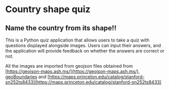 # Country shape quiz

## Name the country from its shape!! 
This is a Python quiz application that allows users to take a quiz with questions displayed alongside images. 
Users can input their answers, and the application will provide feedback on whether the answers are correct or not. 

All the images are imported from geojson files obtained from [https://geojson-maps.ash.ms/](https://geojson-maps.ash.ms/), 
[geoBoundaries](https://www.geoboundaries.org/index.html) 
and [https://maps.princeton.edu/catalog/stanford-sn252ts8433](https://maps.princeton.edu/catalog/stanford-sn252ts8433) 
